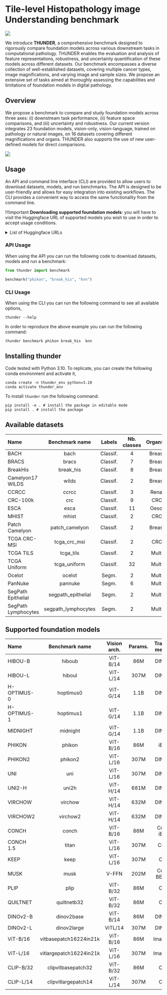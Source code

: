 # Tile-level Histopathology image Understanding benchmark

<img src="banner.png" />

We introduce **THUNDER**, a comprehensive benchmark designed to rigorously compare foundation models across various downstream tasks in computational pathology. THUNDER enables the evaluation and analysis of feature representations, robustness, and uncertainty quantification of these models across different datasets. Our benchmark encompasses a diverse collection of well-established datasets, covering multiple cancer types, image magnifications, and varying image and sample sizes. We propose an extensive set of tasks aimed at thoroughly assessing the capabilities and limitations of foundation models in digital pathology.


## Overview

We propose a benchmark to compare and study foundation models across three axes: (i) downstream task performance, (ii) feature space comparisons, and (iii) uncertainty and robustness. Our current version integrates 23 foundation models, vision-only, vision-language, trained on pathology or natural images, on 16 datasets covering different magnifications and organs. THUNDER also supports the use of new user-defined models for direct comparisons.

<img src="overview.png" />


## Usage

An API and command line interface (CLI) are provided to allow users to download datasets, models, and run benchmarks. The API is designed to be user-friendly and allows for easy integration into existing workflows. The CLI provides a convenient way to access the same functionality from the command line.

!!!important
    **Downloading supported foundation models**: you will have to visit the Huggingface URL of supported models you wish to use in order to accept usage conditions.

<details>
<summary>List of Huggingface URLs</summary>

<ul>
  <li><a href="https://huggingface.co/MahmoodLab/UNI">UNI</a></li>
  <li><a href="https://huggingface.co/MahmoodLab/UNI2-h">UNI2-h</a></li>
  <li><a href="https://huggingface.co/paige-ai/Virchow">Virchow</a></li>
  <li><a href="https://huggingface.co/paige-ai/Virchow2">Virchow2</a></li>
  <li><a href="https://huggingface.co/bioptimus/H-optimus-0">H-optimus-0</a></li>
  <li><a href="https://huggingface.co/bioptimus/H-optimus-1">H-optimus-1</a></li>
  <li><a href="https://huggingface.co/MahmoodLab/CONCH">CONCH</a></li>
  <li><a href="https://huggingface.co/MahmoodLab/TITAN">TITAN/CONCHv1.5</a></li>
  <li><a href="https://huggingface.co/owkin/phikon">Phikon</a></li>
  <li><a href="https://huggingface.co/owkin/phikon-v2">Phikon2</a></li>
  <li><a href="https://huggingface.co/histai/hibou-b">Hibou-b</a></li>
  <li><a href="https://huggingface.co/histai/hibou-L">Hibou-L</a></li>
  <li><a href="https://huggingface.co/kaiko-ai/midnight">Midnight-12k</a></li>
  <li><a href="https://huggingface.co/Astaxanthin/KEEP">KEEP</a></li>
  <li><a href="https://huggingface.co/wisdomik/QuiltNet-B-32">QuiltNet-B-32</a></li>
  <li><a href="https://huggingface.co/vinid/plip">PLIP</a></li>
  <li><a href="https://huggingface.co/xiangjx/musk">MUSK</a></li>
  <li><a href="https://huggingface.co/facebook/dinov2-base">DINOv2-B</a></li>
  <li><a href="https://huggingface.co/facebook/dinov2-large">DINOv2-L</a></li>
  <li><a href="https://huggingface.co/google/vit-base-patch16-224-in21k">ViT-B</a></li>
  <li><a href="https://huggingface.co/google/vit-large-patch16-224-in21k">ViT-L</a></li>
  <li><a href="https://huggingface.co/openai/clip-vit-base-patch32">CLIP-B</a></li>
  <li><a href="https://huggingface.co/openai/clip-vit-large-patch14">CLIP-L</a></li>
</ul>

</details>

### API Usage
When using the API you can run the following code to download datasets, models and run a benchmark:

```python
from thunder import benchmark

benchmark("phikon", "break_his", "knn")
```

### CLI Usage
When using the CLI you can run the following command to see all available options,

```console
thunder --help
```

In order to reproduce the above example you can run the following command:

```console
thunder benchmark phikon break_his  knn
```

## Installing thunder

Code tested with Python 3.10. To replicate, you can create the following conda environment and activate it,
```console
conda create -n thunder_env python=3.10
conda activate thunder_env
```

To install `thunder` run the following command:

```console
pip install -e . # install the package in editable mode
pip install . # install the package
```

## Available datasets
|Name                | Benchmark name     | Labels   | Nb. classes | Organ(s) | Image size  | Magnification| Nb. images |
| :----------------- | :----------------: | :------: | :---------: | :------: | :---------: | :----------: | :--------: |
|BACH                | bach               | Classif. | 4           | Breast   | 1,536x2,048 | 20x          | 408        |
|BRACS               | bracs              | Classif. | 7           | Breast   | Variable    | 40x          | 4,539      |
|BreakHis            | break_his          | Classif. | 8           | Breast   | 700x460     | 40x          | 1,995      |
|Camelyon17 WILDS    | wilds              | Classif. | 2           | Breast   | 96x96       | 10x          | 302,436    |
|CCRCC               | ccrcc              | Classif. | 3           | Renal    | 300x300     | 40x          | 52,713     |
|CRC-100k            | crc                | Classif. | 9           | CRC      | 224x224     | 20x          | 107,180    |
|ESCA                | esca               | Classif. | 11          | Oeso.    | 256x256     | 10x          | 367,229    |
|MHIST               | mhist              | Classif. | 2           | CRC      | 224x224     | 5x           | 3,152      |
|Patch Camelyon      | patch_camelyon     | Classif. | 2           | Breast   | 96x96       | 10x          | 327,680    |
|TCGA CRC-MSI        | tcga_crc_msi       | Classif. | 2           | CRC      | 512x512     | 20x          | 51,918     |
|TCGA TILS           | tcga_tils          | Classif. | 2           | Multi    | 100x100     | 20x          | 304,097    |
|TCGA Uniform        | tcga_uniform       | Classif. | 32          | Multi    | 256x256     | 20x          | 271,170    |
|Ocelot              | ocelot             | Segm.    | 2           | Multi    | 256x256     | 40x          | 10,608     |
|PanNuke             | pannuke            | Segm.    | 6           | Multi    | 256x256     | 40x          | 7,901.     |
|SegPath Epithelial  | segpath_epithelial | Segm.    | 2           | Multi    | 256x256     | 40x          | 238,581    |
|SegPath Lymphocytes | segpath_lymphocytes| Segm.    | 2           | Multi    | 256x256     | 40x          | 110,457    |

## Supported foundation models
|Name        |Benchmark name          | Vision arch. | Params. | Training method | VLM | Pathology |
| :--------- | :--------------------: | :----------: | :-----: | :-------------: | :-: | :-------: |
|HIBOU-B     | hiboub                 | ViT-B/14     | 86M     | DINOv2          |     |x          |
|HIBOU-L     | hiboul                 | ViT-L/14     | 307M    | DINOv2          |     |x          |
|H-OPTIMUS-0 | hoptimus0              | ViT-G/14     | 1.1B    | DINOv2          |     |x          |
|H-OPTIMUS-1 | hoptimus1              | ViT-G/14     | 1.1B    | DINOv2          |     |x          |
|MIDNIGHT    | midnight               | ViT-G/14     | 1.1B    | DINOv2          |     |x          |
|PHIKON      | phikon                 | ViT-B/16     | 86M     | iBOT            |     |x          |
|PHIKON2     | phikon2                | ViT-L/16     | 307M    | DINOv2          |     |x          |
|UNI         | uni                    | ViT-L/16     | 307M    | DINOv2          |     |x          |
|UNI2-H      | uni2h                  | ViT-H/14     | 681M    | DINOv2          |     |x          |
|VIRCHOW     | virchow                | ViT-H/14     | 632M    | DINOv2          |     |x          |
|VIRCHOW2    | virchow2               | ViT-H/14     | 632M    | DINOv2          |     |x          |
|CONCH       | conch                  | ViT-B/16     | 86M     | CoCa, iBOT      |x    |x          |
|CONCH 1.5   | titan                  | ViT-L/16     | 307M    | CoCa            |x    |x          |
|KEEP        | keep                   | ViT-L/16     | 307M    | CLIP            |x    |x          |
|MUSK        | musk                   | V-FFN        | 202M    | CoCa, BEiT-3    |x    |x          |
|PLIP        | plip                   | ViT-B/32     | 86M     | CLIP            |x    |x          |
|QUILTNET    | quiltnetb32            | ViT-B/32     | 86M     | CLIP            |x    |x          |
|DINOv2-B    | dinov2base             | ViT-B/14     | 86M     | DINOv2          |     |           |
|DINOv2-L    | dinov2large            | ViTL/14      | 307M    | DINOv2          |     |           |
|ViT-B/16    | vitbasepatch16224in21k | ViT-B/16     | 86M     | Imagenet        |     |           |
|ViT-L/16    | vitlargepatch16224in21k| ViT-L/16     | 307M    | Imagenet        |     |           |
|CLIP-B/32   | clipvitbasepatch32     | ViT-B/32     | 86M     | CLIP            |x    |           |
|CLIP-L/14   | clipvitlargepatch14    | ViT-L/14     | 307M    | CLIP            |x    |           |